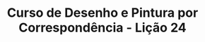 ---
ref: sol-254-0001
title: "Curso de Desenho e Pintura por Correspondência - Lição 24"
author_name: ["unknown author"]
publisher: ["Centro de Ensino por Correspondência Álvaro Torrão"]
year: "unknown date"
origin: ["Portugal"]
formats: [book, book-cover]
disciplines: [graphic-design]
tags:
layout: artifact
status: ["hidden"]
published: false
int_published: false
image_count:
date_added: 2023-06-16
batch:
---